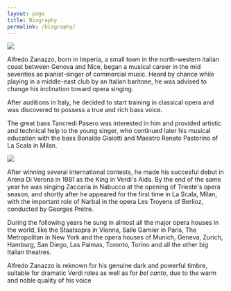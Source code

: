 ```yaml
---
layout: page
title: Biography
permalink: /biography/
---
```


<img class="img-fluid" src="{{ relative.url }}/assets/images/about-header.jpg">

Alfredo Zanazzo, born in Imperia, a small town in the north-western italian coast between Genova and Nice, began a musical career in the mid seventies as pianist-singer of commercial music. Heard by chance while playing in a middle-east club by an Italian baritone, he was advised to change his inclination toward opera singing.


After auditions in Italy, he decided to start training in classical opera and was discovered to possess a true and rich bass voice.

The great bass Tancredi Pasero was interested in him and provided artistic and technical help to the young singer, who continued later his musical education with the bass Bonaldo Giaiotti  and Maestro Renato Pastorino of La Scala in Milan. 

<img class="img-fluid" src="{{ relative.url }}/assets/images/bonaldo.jpg">


After winning several international contests, he made his succesful debut in Arena Di Verona in 1981 as the King in Verdi's Aida. By the end of the same year he was singing Zaccaria in Nabucco at the opening of Trieste's opera season, and shortly after he appeared for the first time in La Scala, Milan, with the important role of Narbal in the opera Les Troyens of Berlioz, conducted by Georges Pretre.

During the following years he sung in almost all the major opera houses in the world, like the Staatsopra in Vienna, Salle Garnier in Paris, The Metropolitan in New York and the opera houses of Munich, Geneva, Zurich, Hamburg, San Diego, Las Palmas, Toronto, Torino and all the other big Italian theatres.

Alfredo Zanazzo is reknown for his genuine dark and powerful timbre, suitable for dramatic Verdi roles as well as for *bel canto*, due to the warm and noble quality of his voice